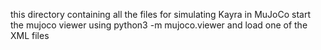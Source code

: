 this directory containing all the files for simulating Kayra in MuJoCo
start the mujoco viewer using python3 -m mujoco.viewer and load one of the XML files

